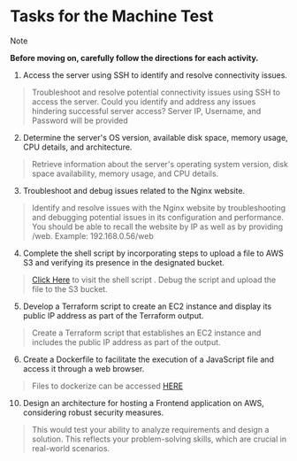 # Tasks for the Machine Test

>[!NOTE]
>**Before moving on, carefully follow the directions for each activity.**


1. Access the server using SSH to identify and resolve connectivity issues. 
   
 >Troubleshoot and resolve potential connectivity issues using SSH to access the server. Could you identify and address any issues hindering successful server access? Server IP, Username, and Password will be provided

2. Determine the server's OS version, available disk space, memory usage, CPU details, and architecture.

 >Retrieve information about the server's operating system version, disk space availability, memory usage, and CPU details.  

3. Troubleshoot and debug issues related to the Nginx website.
   
 >Identify and resolve issues with the Nginx website by troubleshooting and debugging potential issues in its configuration and performance. You should be able to recall the website by IP as well as by providing /web. Example: 192.168.0.56/web

4. Complete the shell script by incorporating steps to upload a file to AWS S3 and verifying its presence in the designated bucket.

 >[Click Here](ShellScript/hello.sh) to visit the shell script . Debug the script and upload the file to the S3 bucket.

5. Develop a Terraform script to create an EC2 instance and display its public IP address as part of the Terraform output.

 >Create a Terraform script that establishes an EC2 instance and includes the public IP address as part of the output.
   
6. Create a Dockerfile to facilitate the execution of a JavaScript file and  access it through a web browser.

> Files to dockerize can be accessed [HERE](Docker)

10. Design an architecture for hosting a Frontend application on AWS, considering robust security measures.
    
>This would test your ability to analyze requirements and design a solution. This reflects your problem-solving skills, which are crucial in real-world scenarios.
